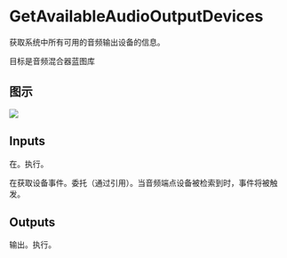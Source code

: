 # GetAvailableAudioOutputDevices

获取系统中所有可用的音频输出设备的信息。

目标是音频混合器蓝图库

## 图示

![]($-20221218-18045003.png)

## Inputs

在。执行。

在获取设备事件。委托（通过引用）。当音频端点设备被检索到时，事件将被触发。 

## Outputs

输出。执行。

